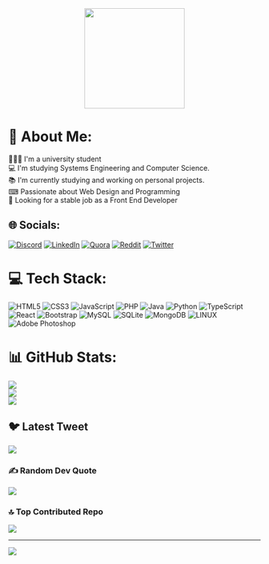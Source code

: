 <div id="header" align="center">
  <img src="https://media.giphy.com/media/3iyKHMIKg5VWG6qHUm/giphy.gif" width="200"/>
</div>

# 💫 About Me:
👨🏽‍🎓 I'm a university student<br>💻 I'm studying Systems Engineering and Computer Science.<br>📚 I'm currently studying and working on personal projects.<br>⌨ Passionate about Web Design and Programming<br>💼 Looking for a stable job as a Front End Developer


## 🌐 Socials:
[![Discord](https://img.shields.io/badge/Discord-%237289DA.svg?logo=discord&logoColor=white)](https://discord.gg/#9820) [![LinkedIn](https://img.shields.io/badge/LinkedIn-%230077B5.svg?logo=linkedin&logoColor=white)](https://linkedin.com/in/marco-perez-matos-002721170) [![Quora](https://img.shields.io/badge/Quora-%23B92B27.svg?logo=Quora&logoColor=white)](https://quora.com/profile/Marco-Perez-Matos) [![Reddit](https://img.shields.io/badge/Reddit-%23FF4500.svg?logo=Reddit&logoColor=white)](https://reddit.com/user/M4rckTK) [![Twitter](https://img.shields.io/badge/Twitter-%231DA1F2.svg?logo=Twitter&logoColor=white)](https://twitter.com/@M4rckTK) 

# 💻 Tech Stack:
![HTML5](https://img.shields.io/badge/html5-%23E34F26.svg?style=for-the-badge&logo=html5&logoColor=white) ![CSS3](https://img.shields.io/badge/css3-%231572B6.svg?style=for-the-badge&logo=css3&logoColor=white) ![JavaScript](https://img.shields.io/badge/javascript-%23323330.svg?style=for-the-badge&logo=javascript&logoColor=%23F7DF1E) ![PHP](https://img.shields.io/badge/php-%23777BB4.svg?style=for-the-badge&logo=php&logoColor=white) ![Java](https://img.shields.io/badge/java-%23ED8B00.svg?style=for-the-badge&logo=java&logoColor=white) ![Python](https://img.shields.io/badge/python-3670A0?style=for-the-badge&logo=python&logoColor=ffdd54) ![TypeScript](https://img.shields.io/badge/typescript-%23007ACC.svg?style=for-the-badge&logo=typescript&logoColor=white)  ![React](https://img.shields.io/badge/react-%2320232a.svg?style=for-the-badge&logo=react&logoColor=%2361DAFB) ![Bootstrap](https://img.shields.io/badge/bootstrap-%23563D7C.svg?style=for-the-badge&logo=bootstrap&logoColor=white) ![MySQL](https://img.shields.io/badge/mysql-%2300f.svg?style=for-the-badge&logo=mysql&logoColor=white) ![SQLite](https://img.shields.io/badge/sqlite-%2307405e.svg?style=for-the-badge&logo=sqlite&logoColor=white) ![MongoDB](https://img.shields.io/badge/MongoDB-%234ea94b.svg?style=for-the-badge&logo=mongodb&logoColor=white) ![LINUX](https://img.shields.io/badge/Linux-FCC624?style=for-the-badge&logo=linux&logoColor=black) ![Adobe Photoshop](https://img.shields.io/badge/adobephotoshop-%2331A8FF.svg?style=for-the-badge&logo=adobephotoshop&logoColor=white)
# 📊 GitHub Stats:
![](https://github-readme-stats.vercel.app/api?username=MarckTK&theme=dark&hide_border=false&include_all_commits=false&count_private=false)<br/>
![](https://github-readme-streak-stats.herokuapp.com/?user=MarckTK&theme=dark&hide_border=false)<br/>
![](https://github-readme-stats.vercel.app/api/top-langs/?username=MarckTK&theme=dark&hide_border=false&include_all_commits=false&count_private=false&layout=compact)

## 🐦 Latest Tweet
[![](https://gtce.itsvg.in/api?username=@M4rckTK)](https://github.com/VishwaGauravIn/github-twitter-card-embed)

### ✍️ Random Dev Quote
![](https://quotes-github-readme.vercel.app/api?type=horizontal&theme=radical)

### 🔝 Top Contributed Repo
![](https://github-contributor-stats.vercel.app/api?username=MarckTK&limit=5&theme=dark&combine_all_yearly_contributions=true)

---
[![](https://visitcount.itsvg.in/api?id=MarckTK&icon=2&color=0)](https://visitcount.itsvg.in)
